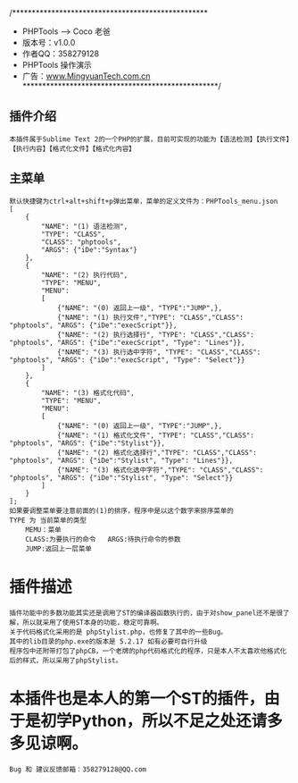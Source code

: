 /**************************************************
 * PHPTools --> Coco 老爸
 * 版本号：v1.0.0
 * 作者QQ：358279128
 * PHPTools 操作演示
 * 广告：www.MingyuanTech.com.cn
**************************************************/

## 插件介绍
	本插件属于Sublime Text 2的一个PHP的扩展，目前可实现的功能为【语法检测】【执行文件】【执行内容】【格式化文件】【格式化内容】

## 主菜单
	默认快捷键为ctrl+alt+shift+p弹出菜单，菜单的定义文件为：PHPTools_menu.json
	[
		{
			"NAME": "(1) 语法检测",
			"TYPE": "CLASS",
			"CLASS": "phptools",
			"ARGS": {"iDe":"Syntax"}
		},
		{
			"NAME": "(2) 执行代码",
			"TYPE": "MENU",
			"MENU":
			[
				{"NAME": "(0) 返回上一级", "TYPE":"JUMP",},
				{"NAME": "(1) 执行文件","TYPE": "CLASS","CLASS": "phptools", "ARGS": {"iDe":"execScript"}},
				{"NAME": "(2) 执行选择行", "TYPE": "CLASS","CLASS": "phptools", "ARGS": {"iDe":"execScript", "Type": "Lines"}},
				{"NAME": "(3) 执行选中字符", "TYPE": "CLASS","CLASS": "phptools", "ARGS": {"iDe":"execScript", "Type": "Select"}}
			]
		},
		{
			"NAME": "(3) 格式化代码",
			"TYPE": "MENU",
			"MENU":
			[
				{"NAME": "(0) 返回上一级", "TYPE":"JUMP",},
				{"NAME": "(1) 格式化文件", "TYPE": "CLASS","CLASS": "phptools", "ARGS": {"iDe":"Stylist"}},
				{"NAME": "(2) 格式化选择行","TYPE": "CLASS","CLASS": "phptools", "ARGS": {"iDe":"Stylist", "Type": "Lines"}},
				{"NAME": "(3) 格式化选中字符","TYPE": "CLASS","CLASS": "phptools", "ARGS": {"iDe":"Stylist", "Type": "Select"}}
			]
		}
	];
	如果要调整菜单要注意前面的(1)的排序，程序中是以这个数字来排序菜单的
	TYPE 为 当前菜单的类型
		MEMU：菜单
		CLASS:为要执行的命令	ARGS:待执行命令的参数
		JUMP:返回上一层菜单

# 插件描述
	插件功能中的多数功能其实还是调用了ST的编译器函数执行的，由于对show_panel还不是很了解，所以就采用了使用ST本身的功能，稳定可靠啊。
	关于代码格式化采用的是 phpStylist.php，也修复了其中的一些Bug。
	其中的lib目录的php.exe的版本是 5.2.17 如有必要可自行升级
	程序包中还附带打包了phpCB，一个老牌的php代码格式化的程序，只是本人不太喜欢他格式化后的样式，所以采用了phpStylist。

# 本插件也是本人的第一个ST的插件，由于是初学Python，所以不足之处还请多多见谅啊。
	Bug 和 建议反馈邮箱：358279128@QQ.com
